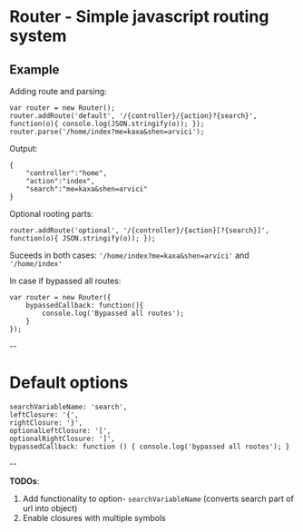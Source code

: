 Router - Simple javascript routing system
==

Example
--

Adding route and parsing:

    var router = new Router();
    router.addRoute('default', '/{controller}/{action}?{search}', function(o){ console.log(JSON.stringify(o)); });
    router.parse('/home/index?me=kaxa&shen=arvici');
    
Output:

    { 
        "controller":"home", 
        "action":"index", 
        "search":"me=kaxa&shen=arvici" 
    }
    
Optional rooting parts:

    router.addRoute('optional', '/{controller}/{action}[?{search}]', function(o){ JSON.stringify(o)); });

Suceeds in both cases: `'/home/index?me=kaxa&shen=arvici'` and `'/home/index'`

In case if bypassed all routes:

    var router = new Router({
        bypassedCallback: function(){
            console.log('Bypassed all routes');
        }
    });

--

Default options
=

    searchVariableName: 'search',
    leftClosure: '{',
    rightClosure: '}',
    optionalLeftClosure: '[',
    optionalRightClosure: ']',
    bypassedCallback: function () { console.log('bypassed all rootes'); }
    
--

**TODOs**:

1. Add functionality to option- `searchVariableName` (converts search part of url into object)
2. Enable closures with multiple symbols

